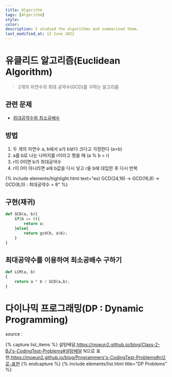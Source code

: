 ```yaml
---
title: Algorithm
tags: [Algorithm]
style: 
color: 
description: I studied the algorithms and summarized them.
last_modified_at: 13 June 2022
---
```




# 유클리드 알고리즘(Euclidean Algorithm)

> 2개의 자연수의 최대 공약수(GCD)를 구하는 알고리즘

## 관련 문제

- [최대공약수와 최소공배수](https://moeun2.github.io/blog/BJ's-CodingTest-Problems#:~:text=View%20Code...-,%EC%B5%9C%EB%8C%80%EA%B3%B5%EC%95%BD%EC%88%98%EC%99%80%20%EC%B5%9C%EC%86%8C%EA%B3%B5%EB%B0%B0%EC%88%98,-%E2%9A%A1)

## 방법

1. 두 개의 자연수 a, b에서 a가 b보다 크다고 가정한다 (a>b)
2. a를 b로 나눈 나머지를 r이라고 했을 때 (a % b = r)
3. r이 0이면 b가 최대공약수 
4. r이 0이 아니라면 a에 b값을 다시 넣고 r을 b에 대입한 후 다시 반복

{% include elements/highlight.html text="ex) GCD(24,16) -> GCD(16,8) -> GCD(8,0) : 최대공약수 = 8" %}

## 구현(재귀)
```python
def GCD(a, b){
    if(b == 0){
        return a;
    }else{
        return gcd(b, a%b);
    }
}
```

## 최대공약수를 이용하여 최소공배수 구하기
```python
def LCM(a, b)
{
    return a * b / GCD(a,b);
}
```





# 다이나믹 프로그래밍(DP : Dynamic Programming)

source : 


{% capture list_items %}
설탕배달,https://moeun2.github.io/blog/Class-2-BJ's-CodingTest-Problems#설탕배달
N으로 표현,https://moeun2.github.io/blog/Programmers's-CodingTest-Problems#n으로-표현
{% endcapture %}
{% include elements/list.html title="DP Problems" %}




